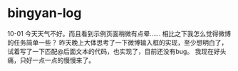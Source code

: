 # bingyan-log

10-01
今天天气不好。而且看到示例页面稍微有点晕……
相比之下我怎么觉得微博的任务简单一些？
昨天晚上大体思考了一下微博输入框的实现，至少想明白了，试着写了一下匹配@后面文本的代码，也实现了，目前还没有bug。
我现在好头痛，只好一点一点的慢慢来了。
